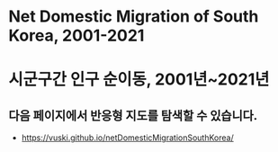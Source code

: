 # Net Domestic Migration of South Korea, 2001-2021
# 시군구간 인구 순이동, 2001년~2021년

## 다음 페이지에서 반응형 지도를 탐색할 수 있습니다.
- https://vuski.github.io/netDomesticMigrationSouthKorea/


